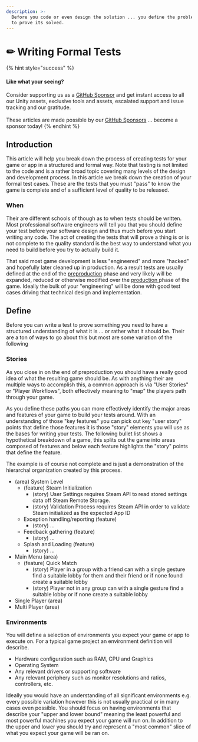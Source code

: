 ```yaml
---
description: >-
  Before you code or even design the solution ... you define the problem and how
  to prove its solved.
---
```


# ✏ Writing Formal Tests

{% hint style="success" %}
#### Like what your seeing?

Consider supporting us as a [GitHub Sponsor](../../become-a-sponsor/) and get instant access to all our Unity assets, exclusive tools and assets, escalated support and issue tracking and our gratitude.\
\
These articles are made possible by our [GitHub Sponsors](https://github.com/sponsors/heathen-engineering) ... become a sponsor today!
{% endhint %}

## Introduction

This article will help you break down the process of creating tests for your game or app in a structured and formal way. Note that testing is not limited to the code and is a rather broad topic covering many levels of the design and development process. In this article we break down the creation of your formal test cases. These are the tests that you must "pass" to know the game is complete and of a sufficient level of quality to be released.

### When

Their are different schools of though as to when tests should be written. Most professional software engineers will tell you that you should define your test before your software design and thus much before you start writing any code. The act of creating the tests that will prove a thing is or is not complete to the quality standard is the best way to understand what you need to build before you try to actually build it.

That said most game development is less "engineered" and more "hacked" and hopefully later cleaned up in production. As a result tests are usually defined at the end of the [preproduction](../fundamentals/development-phases.md#preproduction) phase and very likely will be expanded, reduced or otherwise modified over the [production ](../fundamentals/development-phases.md#production)phase of the game. Ideally the bulk of your "engineering" will be done with good test cases driving that technical design and implementation.

## Define

Before you can write a test to prove something you need to have a structured understanding of what it is ... or rather what it should be. Their are a ton of ways to go about this but most are some variation of the following

### Stories

As you close in on the end of preproduction you should have a really good idea of what the resulting game should be. As with anything their are multiple ways to accomplish this, a common approach is via "User Stories" or "Player Workflows", both effectively meaning to "map" the players path through your game.&#x20;

As you define these paths you can more effectively identify the major areas and features of your game to build your tests around. With an understanding of those "key features" you can pick out key "user story" points that define those features it is those "story" elements you will use as the bases for writing your tests. The following bullet list shows a hypothetical breakdown of a game, this splits out the game into areas composed of features and below each feature highlights the "story" points that define the feature.

The example is of course not complete and is just a demonstration of the hierarchal organization created by this process.

* (area) System Level
  * (feature) Steam Initialization
    * (story) User Settings requires Steam API to read stored settings data off Steam Remote Storage.
    * (story) Validation Process requires Steam API in order to validate Steam initialized as the expected App ID
  * Exception handling/reporting (feature)
    * (story) ...
  * Feedback gathering (feature)
    * (story) ...
  * Splash and Loading (feature)
    * (story) ...
* Main Menu (area)
  * (feature) Quick Match
    * (story) Player in a group with a friend can with a single gesture find a suitable lobby for them and their friend or if none found create a suitable lobby
    * (story) Player not in any group can with a single gesture find a suitable lobby or if none create a suitable lobby
* Single Player (area)
* Multi Player (area)

### Environments

You will define a selection of environments you expect your game or app to execute on. For a typical game project an environment definition will describe.

* Hardware configuration such as RAM, CPU and Graphics
* Operating System
* Any relevant drivers or supporting software
* Any relevant periphery such as monitor resolutions and ratios, controllers, etc.

Ideally you would have an understanding of all significant environments e.g. every possible variation however this is not usually practical or in many cases even possible. You should focus on having environments that describe your "upper and lower bound" meaning the least powerful and most powerful machines you expect your game will run on. In addition to the upper and lower you should try and represent a "most common" slice of what you expect your game will be ran on.&#x20;
